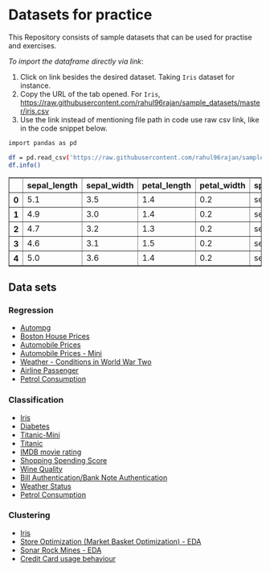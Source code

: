 # Datasets for practice
This Repository consists of sample datasets that can be used for practise and exercises.

*To import the dataframe directly via link*: 
1. Click on link besides the desired dataset.
    Taking `Iris` dataset for instance.
2. Copy the URL of the tab opened.
    For `Iris`,  https://raw.githubusercontent.com/rahul96rajan/sample_datasets/master/iris.csv
3. Use the link instead of mentioning file path in code use raw csv link, like in the code snippet below.
```sh
import pandas as pd

df = pd.read_csv('https://raw.githubusercontent.com/rahul96rajan/sample_datasets/master/iris.csv')
df.info()
```
<div>
<table class="dataframe" border="1">
  <thead>
    <tr>
      <th></th>
      <th>sepal_length</th>
      <th>sepal_width</th>
      <th>petal_length</th>
      <th>petal_width</th>
      <th>species</th>
    </tr>
  </thead>
  <tbody>
    <tr>
      <th>0</th>
      <td>5.1</td>
      <td>3.5</td>
      <td>1.4</td>
      <td>0.2</td>
      <td>setosa</td>
    </tr>
    <tr>
      <th>1</th>
      <td>4.9</td>
      <td>3.0</td>
      <td>1.4</td>
      <td>0.2</td>
      <td>setosa</td>
    </tr>
    <tr>
      <th>2</th>
      <td>4.7</td>
      <td>3.2</td>
      <td>1.3</td>
      <td>0.2</td>
      <td>setosa</td>
    </tr>
    <tr>
      <th>3</th>
      <td>4.6</td>
      <td>3.1</td>
      <td>1.5</td>
      <td>0.2</td>
      <td>setosa</td>
    </tr>
    <tr>
      <th>4</th>
      <td>5.0</td>
      <td>3.6</td>
      <td>1.4</td>
      <td>0.2</td>
      <td>setosa</td>
    </tr>
  </tbody>
</table>
</div>


## Data sets


### Regression
* [Autompg](https://raw.githubusercontent.com/rahul96rajan/sample_datasets/master/auto-mpg.csv)
* [Boston House Prices](https://raw.githubusercontent.com/rahul96rajan/sample_datasets/master/boston_housing.csv)
* [Automobile Prices](https://raw.githubusercontent.com/rahul96rajan/sample_datasets/master/Automobile.csv)
* [Automobile Prices - Mini](https://raw.githubusercontent.com/rahul96rajan/sample_datasets/master/Automobile_mini.csv)
* [Weather - Conditions in World War Two](https://raw.githubusercontent.com/rahul96rajan/sample_datasets/master/Weather.csv)
* [Airline Passenger](https://raw.githubusercontent.com/rahul96rajan/sample_datasets/master/airline_passengers.csv)
* [Petrol Consumption](https://raw.githubusercontent.com/rahul96rajan/sample_datasets/master/petrol_consumption.csv)


### Classification
* [Iris](https://raw.githubusercontent.com/rahul96rajan/sample_datasets/master/iris.csv)
* [Diabetes](https://raw.githubusercontent.com/rahul96rajan/sample_datasets/master/diabetes.csv)
* [Titanic-Mini](https://raw.githubusercontent.com/rahul96rajan/sample_datasets/master/Titanic_Smaller_Ver.csv)
* [Titanic](https://raw.githubusercontent.com/rahul96rajan/sample_datasets/master/titanic.csv)
* [IMDB movie rating](https://raw.githubusercontent.com/rahul96rajan/sample_datasets/master/movie_metadata.csv)
* [Shopping Spending Score](https://raw.githubusercontent.com/rahul96rajan/sample_datasets/master/shopping_data.csv)
* [Wine Quality](https://raw.githubusercontent.com/rahul96rajan/sample_datasets/master/winequality.csv)
* [Bill Authentication/Bank Note Authentication](https://raw.githubusercontent.com/rahul96rajan/sample_datasets/master/bank_bill_authentication.csv)
* [Weather Status](https://github.com/rahul96rajan/sample_datasets/blob/master/weather_mini.csv)
* [Petrol Consumption](https://raw.githubusercontent.com/rahul96rajan/sample_datasets/master/petrol_consumption.csv)


### Clustering 
* [Iris](https://raw.githubusercontent.com/rahul96rajan/sample_datasets/master/iris.csv)
* [Store Optimization (Market Basket Optimization) - EDA](https://raw.githubusercontent.com/rahul96rajan/sample_datasets/master/Market_Basket_Optimisation.csv)
* [Sonar Rock Mines - EDA](https://raw.githubusercontent.com/rahul96rajan/sample_datasets/master/sonar_mine.csv)
* [Credit Card usage behaviour](https://raw.githubusercontent.com/rahul96rajan/sample_datasets/master/credit_card.csv)
